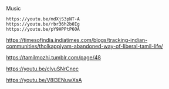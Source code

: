 
Music
```
https://youtu.be/mdXjS3pNT-A
https://youtu.be/rbr36h2b0Ig
https://youtu.be/pY9HPPtP6OA
```



https://timesofindia.indiatimes.com/blogs/tracking-indian-communities/tholkappiyam-abandoned-way-of-liberal-tamil-life/

https://tamilmozhi.tumblr.com/page/48


https://youtu.be/clvuSNrCnec

https://youtu.be/V8I3ENuwXsA
